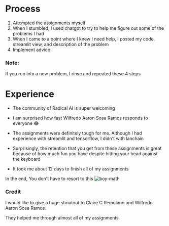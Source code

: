 # Process
1. Attempted the assignments myself
2. When I stumbled, I used chatgpt to try to help me figure out some of the problems I had
3. When I came to a point where I knew I need help, I posted my code, streamlit view, and description of the problem
4. Implement advice
### Note:
If you run into a new problem, I rinse and repeated these 4 steps




# Experience
* The community of Radical AI is super welcoming

* I am surprised how fast Wilfredo Aaron Sosa Ramos responds to everyone 😂

* The assignments were definitely tough for me. Although I had experience with streamlit and tensorflow, I didn't with lanchain

* Surprisingly, the retention that you get from these assignments is great because of how much fun you have despite hitting your head against the keyboard 

* It took me about 12 days to finish all of my assignments

In the end, You don't have to resort to this
![boy-math](https://github.com/AngelicSage/mission-quizify/assets/142240060/f14e3f85-f185-4645-af87-d82a50832008)


### Credit 
I would like to give a huge shoutout to Claire C Remolano and Wilfredo Aaron Sosa Ramos. 

They helped me through almost all of my assignments
